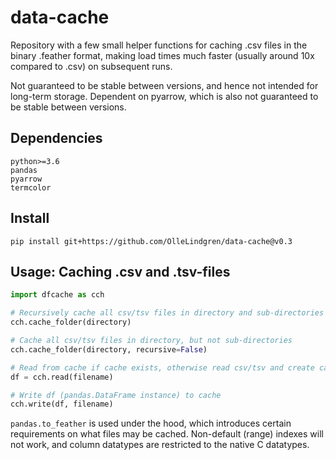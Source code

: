 # data-cache

Repository with a few small helper functions for caching .csv files in the binary .feather format, making load times much faster (usually around 10x compared to .csv) on subsequent runs.  

Not guaranteed to be stable between versions, and hence not intended for long-term storage. Dependent on pyarrow, which is also not guaranteed to be stable between versions.

## Dependencies

```
python>=3.6
pandas
pyarrow
termcolor
```

## Install

`pip install git+https://github.com/OlleLindgren/data-cache@v0.3`

## Usage: Caching .csv and .tsv-files

```python
import dfcache as cch

# Recursively cache all csv/tsv files in directory and sub-directories
cch.cache_folder(directory)

# Cache all csv/tsv files in directory, but not sub-directories
cch.cache_folder(directory, recursive=False)

# Read from cache if cache exists, otherwise read csv/tsv and create cache
df = cch.read(filename)

# Write df (pandas.DataFrame instance) to cache
cch.write(df, filename)
```

`pandas.to_feather` is used under the hood, which introduces certain requirements on what files may be cached. Non-default (range) indexes will not work, and column datatypes are restricted to the native C datatypes.
